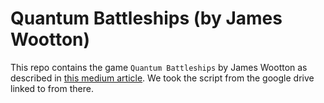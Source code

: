 # Quantum Battleships (by James Wootton)

This repo contains the game `Quantum Battleships` by James Wootton as described in [this medium article](https://decodoku.medium.com/quantum-battleships-the-first-multiplayer-game-for-a-quantum-computer-e4d600ccb3f3). We took the script from the google drive linked to from there.
